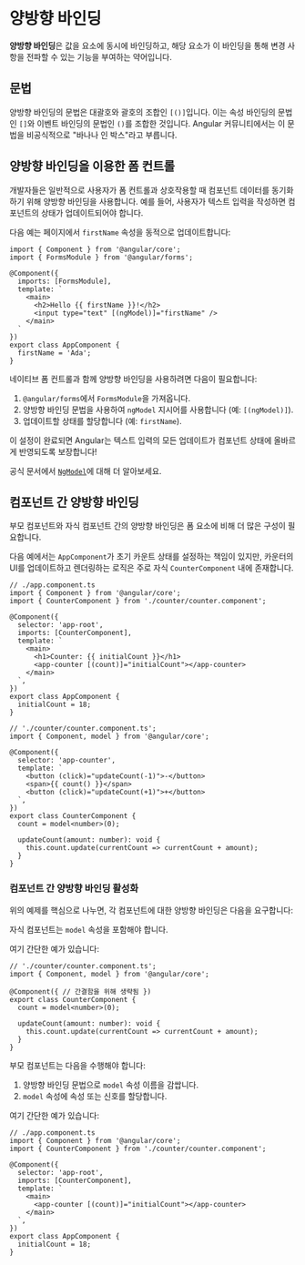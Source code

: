 # 양방향 바인딩

**양방향 바인딩**은 값을 요소에 동시에 바인딩하고, 해당 요소가 이 바인딩을 통해 변경 사항을 전파할 수 있는 기능을 부여하는 약어입니다.

## 문법

양방향 바인딩의 문법은 대괄호와 괄호의 조합인 `[()]`입니다. 이는 속성 바인딩의 문법인 `[]`와 이벤트 바인딩의 문법인 `()`를 조합한 것입니다. Angular 커뮤니티에서는 이 문법을 비공식적으로 "바나나 인 박스"라고 부릅니다.

## 양방향 바인딩을 이용한 폼 컨트롤

개발자들은 일반적으로 사용자가 폼 컨트롤과 상호작용할 때 컴포넌트 데이터를 동기화하기 위해 양방향 바인딩을 사용합니다. 예를 들어, 사용자가 텍스트 입력을 작성하면 컴포넌트의 상태가 업데이트되어야 합니다.

다음 예는 페이지에서 `firstName` 속성을 동적으로 업데이트합니다:

```angular-ts
import { Component } from '@angular/core';
import { FormsModule } from '@angular/forms';

@Component({
  imports: [FormsModule],
  template: `
    <main>
      <h2>Hello {{ firstName }}!</h2>
      <input type="text" [(ngModel)]="firstName" />
    </main>
  `
})
export class AppComponent {
  firstName = 'Ada';
}
```

네이티브 폼 컨트롤과 함께 양방향 바인딩을 사용하려면 다음이 필요합니다:

1. `@angular/forms`에서 `FormsModule`을 가져옵니다.
2. 양방향 바인딩 문법을 사용하여 `ngModel` 지시어를 사용합니다 (예: `[(ngModel)]`).
3. 업데이트할 상태를 할당합니다 (예: `firstName`).

이 설정이 완료되면 Angular는 텍스트 입력의 모든 업데이트가 컴포넌트 상태에 올바르게 반영되도록 보장합니다!

공식 문서에서 [`NgModel`](guide/directives#displaying-and-updating-properties-with-ngmodel)에 대해 더 알아보세요.

## 컴포넌트 간 양방향 바인딩

부모 컴포넌트와 자식 컴포넌트 간의 양방향 바인딩은 폼 요소에 비해 더 많은 구성이 필요합니다.

다음 예에서는 `AppComponent`가 초기 카운트 상태를 설정하는 책임이 있지만, 카운터의 UI를 업데이트하고 렌더링하는 로직은 주로 자식 `CounterComponent` 내에 존재합니다.

```angular-ts
// ./app.component.ts
import { Component } from '@angular/core';
import { CounterComponent } from './counter/counter.component';

@Component({
  selector: 'app-root',
  imports: [CounterComponent],
  template: `
    <main>
      <h1>Counter: {{ initialCount }}</h1>
      <app-counter [(count)]="initialCount"></app-counter>
    </main>
  `,
})
export class AppComponent {
  initialCount = 18;
}
```

```angular-ts
// './counter/counter.component.ts';
import { Component, model } from '@angular/core';

@Component({
  selector: 'app-counter',
  template: `
    <button (click)="updateCount(-1)">-</button>
    <span>{{ count() }}</span>
    <button (click)="updateCount(+1)">+</button>
  `,
})
export class CounterComponent {
  count = model<number>(0);

  updateCount(amount: number): void {
    this.count.update(currentCount => currentCount + amount);
  }
}
```

### 컴포넌트 간 양방향 바인딩 활성화

위의 예제를 핵심으로 나누면, 각 컴포넌트에 대한 양방향 바인딩은 다음을 요구합니다:

자식 컴포넌트는 `model` 속성을 포함해야 합니다.

여기 간단한 예가 있습니다:

```angular-ts
// './counter/counter.component.ts';
import { Component, model } from '@angular/core';

@Component({ // 간결함을 위해 생략됨 })
export class CounterComponent {
  count = model<number>(0);

  updateCount(amount: number): void {
    this.count.update(currentCount => currentCount + amount);
  }
}
```

부모 컴포넌트는 다음을 수행해야 합니다:

1. 양방향 바인딩 문법으로 `model` 속성 이름을 감쌉니다.
2. `model` 속성에 속성 또는 신호를 할당합니다.

여기 간단한 예가 있습니다:

```angular-ts
// ./app.component.ts
import { Component } from '@angular/core';
import { CounterComponent } from './counter/counter.component';

@Component({
  selector: 'app-root',
  imports: [CounterComponent],
  template: `
    <main>
      <app-counter [(count)]="initialCount"></app-counter>
    </main>
  `,
})
export class AppComponent {
  initialCount = 18;
}